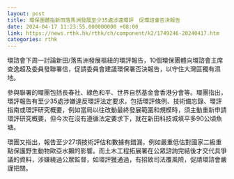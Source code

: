```yaml
---
layout: post
title: 環保團體指新田落馬洲發展至少35處涉違環評　促環諮會否決報告
date: 2024-04-17 11:23:55.000000000 +08:00
link: https://news.rthk.hk/rthk/ch/component/k2/1749246-20240417.htm
categories: rthk
---
```


環諮會下周一討論新田/落馬洲發展樞紐的環評報告，10個環保團體向環諮會主席查逸超及委員發聯署信，促請委員會建議環保署否決報告，以守住大灣區獨有濕地。

參與聯署的環團包括長春社、綠色和平、世界自然基金會香港分會等。環團指出，環評報告有至少35處涉嫌違反環評法定要求，包括環評條例、技術備忘錄、環評指南或環評研究概要，例如當局以往改動最終發展範圍和規模時，須主動重新申請環評研究概要，但今次在沒有遵循法定要求下，就在新田科技城填平多90公頃魚塘。

環團又指出，報告至少27項技術評估和數據有錯漏，例如嚴重低估對國家二級重點保護野生動物歐亞水獺的影響。而土木工程拓展署在公眾諮詢完結後才交代具爭議的資料，涉嫌繞過公眾監督，如環評獲通過，有招致司法覆風險，促請環諮會嚴謹把關。
